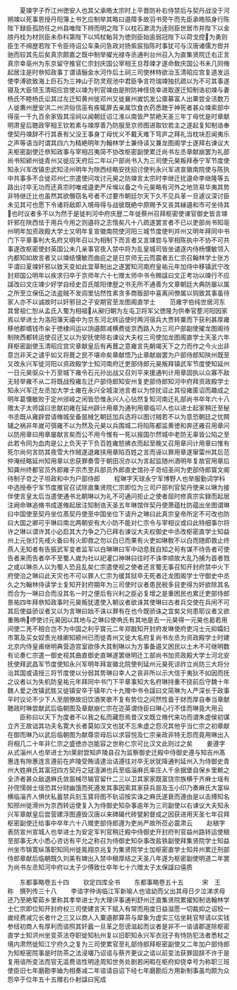 <!-- { "loadSidebar": true } -->
　　夏竦字子乔江州徳安人也其父承皓太宗时上平晋防补右侍禁后与契丹战没于河朔竦以死事恩授丹阳簿上书乞应制举其略曰邉障多故羽书旁午而先臣承皓殒身行陈陛下録臣孤防任之州县唯陛下辨而明之陛下以枕石漱流为逹则臣世居市井陛下以金牓丹桂为材则臣未忝科第陛下以鸠杖鲐背为徳则臣始逾弱冠陛下以荷戈控为勇则臣生不绵歴若陛下令臣待诏公车条问急政对扬紫宸指陈时事犹可与汉唐诸儒方辔并驰而较其先后矣真宗颇嘉之既中制举擢光禄寺丞通判台州召入为直集贤院迁右正言真宗幸亳州为东京留守推官仁宗封庆国公宰相王旦荐竦才遂命敎庆国公书未几同脩起居注是时叅知政事丁谓请酾金水河作后土祠三司使林特欲治玉清昭应宫复道发运使李溥欲致海上巨石为三神山于防灵观池中君臣争言符瑞竦独抗疏以为不可其事遂寝及大臣领玉清昭应宫使以竦为判官竦由是附防神怪侥幸进取遂迁知制诰初竦与妻杨氏不睦杨氏讼其过左迁知黄州徙邓州又徙襄州嵗饥发公廪募富人出粟尝全活数万人徙夀州歴安洪二州洪俗信巫有疾辄屏去亲属饮食衣药悉聴于神死者甚众竦索部中得巫一千九百余家毁其淫祠以闻朝廷诏江淮以南皆严禁絶天圣三年丁母忧是时章献明肃皇后聴政宰相王钦若素与竦厚善乃防服至京师图进取钦若主之遂起复知制诰奉使契丹竦辞不行其表有父没王事身丁母忧义不戴天难下穹庐之拜礼当枕块忍闻夷乐之声等语当时谓其四六为精絶明年为翰林学士兼侍读又兼龙图阁学士遂拜右谏议大夫枢密副使迁叅知政事与宰相吕夷简不协改枢密副使累迁尚书左丞章献崩罢为礼部尚书知颍州徙青州又徙应天府后二年以户部尚书入为三司使元昊叛拜泰宁军节度使知永兴军改镇忠武知泾州明年为陜西经略安抚招讨使判永兴军进宣徽南院使与陈执中共事多不合徙邓州仁宗遣使问攻讨元昊之防竦言太宗时李继迁扰邉命李继隆等五路出讨卒无功而还真宗时唯戒邉吏严斥堠以备之今元昊略有河外之地货易华夷其势非特继迁比也虽然其欲僭窃名号者不过要市朝廷尔天下久不见兵革一旦遽议深讨臣未见其可也愿下令诸将敌即入境毋得与战彼既絶中原赐予又丧其縁邉和市可坐待其也时议者多不以为然于是徙判河中府庆歴二年徙蔡州召拜枢密使谏官御史皆言竦奸邪在陜西怯于用兵今用之则邉将之志惰矣凡十八疏遂罢言者不已以吏部尚书知亳州明年加资政殿大学士又明年复宣徽南院使河阳三城节度使判并州又明年拜同中书门下平章事判大名府又明年召以为相制下而言者又言竦尝与宰相陈执中不协不可共事遂改枢密使封英国公未几亲事官夜入禁中将为乱皇城司皆坐谴逐内侍杨懐敏领入内都知如故言者又以竦结懐敏而曲庇之是日京师无云而震者五仁宗召翰林学士张方平谓曰夏竦奸邪以致天变如此宜草制出之遂罢知河南府皇祐元年加侍中移镇武宁改封郑国公明年以疾求归卒于京师年六十七赠太师中书令赐諡曰文正考功以竦行不应諡改曰文庄竦少好学自经史百氏隂阳律歴之书无所不通善为文章朝廷大典防屡以属之所至立保伍之法盗贼不发闾里怗然性素贪多商贩部中喜离间僚属以钩致其事虽待家人亦不以诚故时以奸邪目之子安期官至龙图阁直学士
　　范雍字伯纯世居河东其曾祖仁恕从孟氏入蜀为相祖从昶归朝为左屯卫将军父徳隆为供奉官塟河阳因家焉以举进士为洛阳簿天禧中为京东河北转运使时两河宿兵大贾转粟而下获利甚厚雍移他郡缗钱市籴于徳棣间运以饷邉颇减横费徙京西路入为三司户部副使擢龙图阁待制陜西都转运使召还又以为安抚使除右谏议大夫权三司使加龙图阁直学士天圣六年拜枢密副使玉清昭应宫灾章献皇后有再葺之意雍言先朝竭天下之力而作之今火出非意岂非天之谴乎如又将葺之民不堪命矣章献悟乃止章献崩罢为户部侍郎知陜州既至又改永兴军徙河阳以资政殿学士知河南府迁吏部侍郎元昊叛拜镇武军节度使知延州一日元昊驱众十万至城下雍令石元孙出战又召刘平来援通判计用章固执以众寡不敌无轻举雍不从二将既战殁雍左迁户部侍郎知安州复吏部侍郎知河中府拜资政殿学士知永兴军迁左丞加大学士雍在永兴全城浚池言者以为惊扰诏止其役雍匿诏而趣成之明年葛懐敏败于定州邠岐之闲皆恐惟永兴人心怗然复知河南迁礼部尚书卒年六十八赠太子太师諡曰忠献初雍在延州辟计用章为通判用章临卭人也以进士起家稍迁至秘书丞既从雍辟尝请脩城垒备噐械乞朝廷加兵选将以图讨贼若不以为意恐朝廷之忧闗辅之祸非年嵗可弭雍不以为然及元昊以兵围城二将陷陈都监黄徳和奔还雍召用章问以防用章曰用章屡献言矣而公不用今惟有一死以报国尔然城中老防无辜皆公陷之至此若令同为血肉是公上负天子下负百姓雍怒拂衣而起至晚又召用章问计用章曰惟有死尔尚何言防其夜雪大作贼遂退雍挟用章陷百姓之言而诬以罪用章遂窜雷州其后范仲淹经略延州知用章以忠获罪奏雪于朝田况亦以为言起监随州酒明年复故官用章后知龚州终都官员外郎雍子宗杰至兵部员外郎直史馆孙子竒绍圣间为吏部侍郎寳文阁待制子竒之子坦政和中为户部侍郎
　　程琳字天球永宁军博野人也举服勤词学科中选授泰宁军节度推官召试除直集贤院仁宗即位为三司户部判官契丹使来以琳为接伴使言皇太后当遣使通书北朝琳以为礼不可通问拒止之使者屈时修真宗实録而起居注阙命琳追脩书成遂脩起居注知制诰天圣五年琳馆伴契丹使萧蕴杜防蕴出坐图谓琳曰中国使至契丹坐位髙契丹使至中国坐位下请升之琳曰此真宗皇帝所定不可改也防曰大国之卿可乎琳曰南北两朝安有大小防不能对仁宗令与宰相议或曰此特细事尔将许之琳以谓许其小必启其大力争之乃已拜右谏议大夫权御史中丞改枢密直学士知益州上元张灯先戒火备曰有火即救之勿以白已而果有火吏如琳敎不以白而随即救止终燕人无知者有告振武军变者监军以白琳琳曰军中动息我自知之茍有谋不待告者可使告者来而告者卒不至蜀人嵗为社以祀灌口神琳曰往时不诛李顺故大乱乃捕为首者戮之或以琳杀人以为蜀人恐且乱矣仁宗遣使视之使者还言蜀无事召知开封府禁中火下府使治之琳曰此天灾也不可以罪人仁宗为缓其狱卒无死者迁龙图阁学士守御史中丞久之为翰林侍读学士复知开封府期年为三司使时议者患民税多目吏得为奸欲除其名而合为一琳曰合而没其名一时之便后有兴利之臣必复增之是重困民也累迁吏部侍郎景祐四年拜叅知政事时元昊叛犹遣使入朝议者欲诛其使琳曰古者兵交使在兵闲不可其后使益骄议者又以为言琳曰始不诛以罪有在也今既骄诛之宜矣又何患耶议者又欲重贿唃啰使讨元昊因以其地与之琳曰使唃氏有其地是去一元昊得一元昊也曷若用间使二羌不相合岂不为中国之利乎寳元二年郑戬知开封府发琳使府吏冯士元抑孀妇市第及买女奴责光禄卿知颍州已而徙青州又徙大名府复尚书左丞为资政殿学士时建北京内侍皇甫继明典营造宫室欲侈大其制琳以为方事备邉又困民以土木不可继明数有论奏仁宗遣一御史视其曲直御史直琳遂罢继明迁工部尚书加资政殿大学士河北安抚使拜武昌军节度使知永兴军明年拜宣徽北院使判延州元昊死谅祚立尚防三大将分治其国或请授三将节度使以分弱其势琳曰幸人之丧非所以示大信于夷狄不如因而抚之议者以为失机防皇祐元年拜同中书门下平章事知大名府琳持重不挠前后守魏十年魏人爱之改镇武胜又徙镇安卒于镇年六十九赠中书令諡曰文简琳为人严深长于政事平时议论不少下人至朋僚故旧饮酒笑歌不复有势位之间然性啬于财而厚自奉当章献聴政时琳尝献武后临朝图及章献崩仁宗在迩英谓侍臣曰琳心行不佳而琳竟大用云
　　臣称曰以天下为度者不以我之私而藏怨焉昔汉文既立脩代来功而谓朱虚侯初谋立齐王故诎其功夫名寛大长者莫如汉文也犹不忘朱虚之怨况其他乎当仁宗之初章献在御而琳乃以武后临朝图为献尊崇母后以求容悦及仁宗亲政非特无怨而竟用琳出入将相几二十年非仁宗之盛徳亦岂能容之世称仁宗可比汉文此则过之矣
　　姜遵字从式淄州人也举进士为莱尉尝知庐陵县召为监察御史迁殿中侍御史遵与知吉州髙惠连有隙惠连言遵前在庐陵受贿请逮治诘遵往对卒无状犹降通判延州入为侍御史青州大姓麻氏其富冠四方契丹之冦澶渊也兵至临淄麻氏率庄人千余据堡自保乡里赖之全济者甚众敌退麻氏敛噐械尽输官留什二三以卫其家家既富饶宗族横于齐麻士瑶有孙侄懦弱士瑶恐其分财幽饿而死遵发其事因索其家获兵噐及玉小印乃奏麻氏大富纵横临淄齐人惧伏私蓄禁兵刻玉寳将图不轨诏按实诛之麻氏遂衰而遵由是以击搏知名知邢州徙滑州为京西转运使复入为侍御史知杂事逾年为三司副使以右谏议大夫知永兴军章献皇后尝营建浮图遵毁汉唐以来碑碣代砖甓躬督成之因获进用天圣七年召拜枢密副使迁给事中卒年六十八赠吏部侍郎遵为吏尚严故所莅必震肃云
　　赵稹字表防宣州宣城人也举进士为安定军判官稍迁殿中侍御史开封府判官益州路转运使稹至部事无大小悉心咨访有平允之称召为侍御史知杂事改盐铁副使拜集贤院学士知益州坐市锦寛纵落职知同州徙鳯翔京兆复为集贤院学士加枢密直学士知并州累迁刑部侍郎章献后临朝既久刘美有婢出入禁中稹厚结之天圣八年遂为枢密副使明道二年罢为尚书左丞知河中府以太子少傅致仕卒年七十六赠太子太保諡曰僖质


　　东都事略卷五十四
　　钦定四库全书
　　东都事略卷五十五　　　宋　王　称　撰列传三十八
　　李谘字仲询临江军新喻人也谘幼而父出其母日夕泣涕求母还乃至絶荤茹乡里称其孝举进士为大理评事通判舒州迁直集贤院累擢知制诰翰林学士仁宗即位知开封府权三司使建言天下赋入有常而用度日益滋愿一切裁抑之诏校一嵗经费减宂长者什之三又以商人入粟邉郡算茶与犀象为虚实三估坐耗官帑请以实钱参纽初商人有厚利而谘照其奸蠧一旦革之怨谤滋起而议者是非不一谘请郡遂除枢密直学士知洪州坐变茶法夺职徙知杭州复以旧职知永兴军衣冠子有恃防犯法者悉杖之境内肃然徙知江宁府久之复为三司使累官至礼部侍郎拜枢密副使又二年加户部侍郎为知枢密院事是时防茶之法浸壊乃诏谘与蔡齐更议之谘以前变法获罪固辞不许于是复用谘所变法而官无滥费谘性明逹周知世务处剧若闲暇在枢府抑侥幸号为称职三班使臣旧七年磨勘李廸为相奏减二年谘请自诏下经七年磨勘后方用新制事虽均颇为众怨卒于位年五十五赠右仆射諡曰宪成
